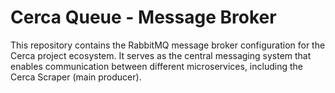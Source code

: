 # Cerca Queue - Message Broker

This repository contains the RabbitMQ message broker configuration for the Cerca project ecosystem. It serves as the central messaging system that enables communication between different microservices, including the Cerca Scraper (main producer).
